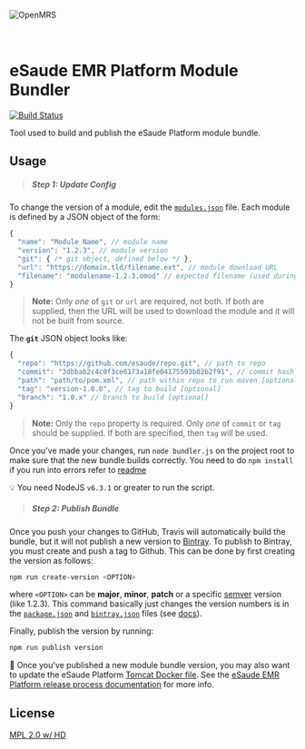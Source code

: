 <br/><br/><br/>
<img src="https://s3-eu-west-1.amazonaws.com/esaude/images/esaude-site-header.png" alt="OpenMRS"/>
<br/><br/><br/>

# eSaude EMR Platform Module Bundler

[![Build Status](https://travis-ci.org/esaude/esaude-platform-modules.svg?branch=master)](https://travis-ci.org/esaude/esaude-platform-modules)

Tool used to build and publish the eSaude Platform module bundle.

## Usage

> ##### Step 1: Update Config

To change the version of a module, edit the [`modules.json`](modules.json) file.
Each module is defined by a JSON object of the form:

```js
{
  "name": "Module Name", // module name
  "version": "1.2.3", // module version
  "git": { /* git object, defined below */ },
  "url": "https://domain.tld/filename.ext", // module download URL
  "filename": "modulename-1.2.3.omod" // expected filename (used during validation)
}
```
> **Note:** Only *one* of `git` or `url` are required, not both. If both are
supplied, then the URL will be used to download the module and it will not be
built from source.

The **`git`** JSON object looks like:

```js
{
  "repo": "https://github.com/esaude/repo.git", // path to repo
  "commit": "3dbbab2c4c0f3ce6173a18fe04175593b02b2f91", // commit hash [optional]
  "path": "path/to/pom.xml", // path within repo to run maven [optional]
  "tag": "version-1.0.0", // tag to build [optional]
  "branch": "1.0.x" // branch to build [optional]
}
```
> **Note:** Only the `repo` property is required. Only *one* of `commit` or `tag`
should be supplied. If both are specified, then `tag` will be used.

Once you've made your changes, run `node bundler.js` on the project root to make sure that the new
bundle builds correctly. You need to do `npm install` if you run into errors refer to [readme](https://github.com/nodegit/nodegit) 

:bulb: You need NodeJS `v6.3.1` or greater to run the script.

> ##### Step 2: Publish Bundle

Once you push your changes to GitHub, Travis will automatically build the
bundle, but it will not publish a new version to [Bintray](https://bintray.com/esaude/platform/modules). To publish to Bintray,
you must create and push a tag to Github. This can be done by first creating
the version as follows:

```sh
npm run create-version <OPTION>
```
where `<OPTION>` can be **major**, **minor**, **patch** or a specific [semver](http://semver.org/) version (like 1.2.3). This command basically just changes the version numbers is in the
[`package.json`](package.json) and [`bintray.json`](bintray.json) files (see [docs](https://docs.npmjs.com/cli/version)).

Finally, publish the version by running:

```sh
npm run publish version
```

:pushpin: Once you've published a new module bundle version, you may also want
to update the eSaude Platform [Tomcat Docker file](https://github.com/esaude/esaude-platform-docker/blob/master/tomcat/Dockerfile).
See the [eSaude EMR Platform release process documentation](https://paper.dropbox.com/doc/eSaude-EMR-Platform-Release-Process-sHAOkkPbH5oveFvtqvMkK) for more info.

## License

[MPL 2.0 w/ HD](http://openmrs.org/license/)

